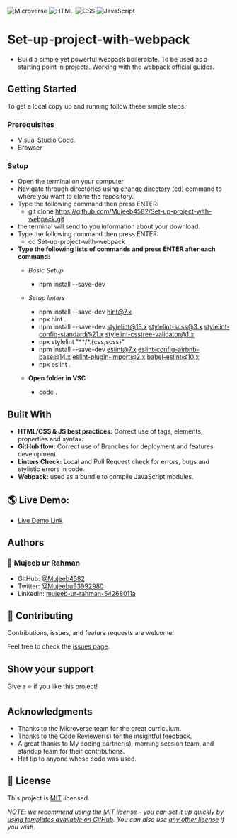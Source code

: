 ![Microverse](https://img.shields.io/badge/Microverse-blueviolet) ![HTML](https://img.shields.io/badge/-HTML-orange) ![CSS](https://img.shields.io/badge/-CSS-blue) ![JavaScript](https://img.shields.io/badge/-JavaScript-yellow)

# Set-up-project-with-webpack
- Build a simple yet powerful webpack boilerplate. To be used as a starting point in projects. Working with the webpack official guides.

## Getting Started
To get a local copy up and running follow these simple steps.

### Prerequisites
- VIsual Studio Code.
- Browser

### Setup
- Open the terminal on your computer
- Navigate through directories using [change directory (cd)](https://www.howtogeek.com/659411/how-to-change-directories-in-command-prompt-on-windows-10) command to where you want to clone the repository.
- Type the following command then press ENTER: 
  - git clone https://github.com/Mujeeb4582/Set-up-project-with-webpack.git
- the terminal will send to you information about your download.
- Type the following command then press ENTER: 
  - cd Set-up-project-with-webpack
- **Type the following lists of commands and press ENTER after each command:**
  - *Basic Setup*
    - npm install --save-dev

  - *Setup linters*
    - npm install --save-dev hint@7.x
    - npx hint .
    - npm install --save-dev stylelint@13.x stylelint-scss@3.x stylelint-config-standard@21.x stylelint-csstree-validator@1.x
    - npx stylelint "**/*.{css,scss}"
    - npm install --save-dev eslint@7.x eslint-config-airbnb-base@14.x eslint-plugin-import@2.x babel-eslint@10.x
    - npx eslint .

  - **Open folder in VSC**
    - code .

## Built With
- **HTML/CSS & JS best practices:** Correct use of tags, elements, properties and syntax.
- **GitHub flow:** Correct use of Branches for deployment and features development.
- **Linters Check:** Local and Pull Request check for errors, bugs and stylistic errors in code.
- **Webpack:** used as a bundle to compile JavaScript modules.

## 🌎 Live Demo:
- [Live Demo Link]( https://mujeeb4582.github.io/Set-up-project-with-webpack/)

## Authors 
### 👤 **Mujeeb ur Rahman**

-  GitHub: [@Mujeeb4582](https://github.com/Mujeeb4582)
- Twitter: [@Mujeebu93992980](https://twitter.com/Mujeebu93992980)
- LinkedIn: [mujeeb-ur-rahman-54268011a](https://linkedin.com/in/mujeeb-ur-rahman-54268011a)

## 🤝 Contributing

Contributions, issues, and feature requests are welcome!

Feel free to check the [issues page](../../issues/).

## Show your support

Give a ⭐️ if you like this project!

## Acknowledgments

- Thanks to the Microverse team for the great curriculum.
- Thanks to the Code Reviewer(s) for the insightful feedback.
- A great thanks to My coding partner(s), morning session team, and standup team for their contributions.
- Hat tip to anyone whose code was used.

## 📝 License

This project is [MIT](https://github.com/Mujeeb4582/Set-up-project-with-webpack/blob/feature-1/LICENSE) licensed.

_NOTE: we recommend using the [MIT license](https://choosealicense.com/licenses/mit/) - you can set it up quickly by [using templates available on GitHub](https://docs.github.com/en/communities/setting-up-your-project-for-healthy-contributions/adding-a-license-to-a-repository). You can also use [any other license](https://choosealicense.com/licenses/) if you wish._
